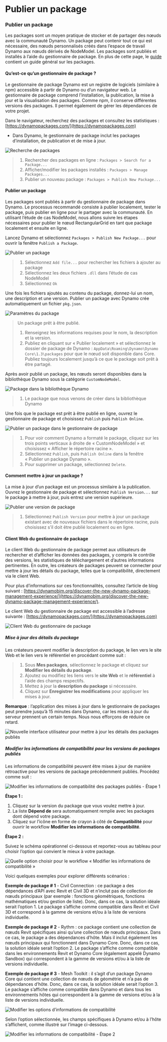 # Publier un package

### Publier un package <a href="#publish-a-package" id="publish-a-package"></a>

Les packages sont un moyen pratique de stocker et de partager des nœuds avec la communauté Dynamo. Un package peut contenir tout ce qui est nécessaire, des nœuds personnalisés créés dans l’espace de travail Dynamo aux nœuds dérivés de NodeModel. Les packages sont publiés et installés à l’aide du gestionnaire de package. En plus de cette page, le [guide](https://primer2.dynamobim.org/6_custom_nodes_and_packages/6-2_packages/1-introduction) contient un guide général sur les packages.

#### Qu’est-ce qu’un gestionnaire de package ? <a href="#what-is-a-package-manager" id="what-is-a-package-manager"></a>

Le gestionnaire de package Dynamo est un registre de logiciels (similaire à npm) accessible à partir de Dynamo ou d’un navigateur web. Le gestionnaire de package comprend l’installation, la publication, la mise à jour et la visualisation des packages. Comme npm, il conserve différentes versions des packages. Il permet également de gérer les dépendances de votre projet.

Dans le navigateur, recherchez des packages et consultez les statistiques : [https://dynamopackages.com/](https://dynamopackages.com)

* Dans Dynamo, le gestionnaire de package inclut les packages d’installation, de publication et de mise à jour.

![Recherche de packages](images/dynamopackagemanager.jpg)

> 1. Rechercher des packages en ligne : `Packages > Search for a Package...`
> 2. Afficher/modifier les packages installés : `Packages > Manage Packages...`
> 3. Publier un nouveau package : `Packages > Publish New Package...`

#### Publier un package <a href="#publishing-a-package" id="publishing-a-package"></a>

Les packages sont publiés à partir du gestionnaire de package dans Dynamo. Le processus recommandé consiste à publier localement, tester le package, puis publier en ligne pour le partager avec la communauté. En utilisant l’étude de cas NodeModel, nous allons suivre les étapes nécessaires pour publier le nœud RectangularGrid en tant que package localement et ensuite en ligne.

Lancez Dynamo et sélectionnez `Packages > Publish New Package...` pour ouvrir la fenêtre `Publish a Package`.

![Publier un package](images/dyn-publish-package-add-files.jpg)

> 1. Sélectionnez `Add file...` pour rechercher les fichiers à ajouter au package
> 2. Sélectionnez les deux fichiers `.dll` dans l’étude de cas NodeModel
> 3. Sélectionnez `Ok`

Une fois les fichiers ajoutés au contenu du package, donnez-lui un nom, une description et une version. Publier un package avec Dynamo crée automatiquement un fichier `pkg.json`.

![Paramètres du package](images/dyn-publish-package.jpg)

> Un package prêt à être publié.
>
> 1. Renseignez les informations requises pour le nom, la description et la version.
> 2. Publiez en cliquant sur « Publier localement » et sélectionnez le dossier de package de Dynamo : `AppData\Roaming\Dynamo\Dynamo Core\1.3\packages` pour que le nœud soit disponible dans Core. Publiez toujours localement jusqu’à ce que le package soit prêt à être partagé.

Après avoir publié un package, les nœuds seront disponibles dans la bibliothèque Dynamo sous la catégorie `CustomNodeModel`.

![Package dans la bibliothèque Dynamo](images/dyn-publish-package-library.jpg)

> 1. Le package que nous venons de créer dans la bibliothèque Dynamo

Une fois que le package est prêt à être publié en ligne, ouvrez le gestionnaire de package et choisissez `Publish` puis `Publish Online`.

![Publier un package dans le gestionnaire de package](images/dyn-publish-package-directory.jpg)

> 1. Pour voir comment Dynamo a formaté le package, cliquez sur les trois points verticaux à droite de « CustomNodeModel » et choisissez « Afficher le répertoire racine ».
> 2. Sélectionnez `Publish`, puis `Publish Online` dans la fenêtre « Publier un package Dynamo ».
> 3. Pour supprimer un package, sélectionnez `Delete`.

#### Comment mettre à jour un package ? <a href="#how-do-i-update-a-package" id="how-do-i-update-a-package"></a>

La mise à jour d’un package est un processus similaire à la publication. Ouvrez le gestionnaire de package et sélectionnez `Publish Version...` sur le package à mettre à jour, puis entrez une version supérieure.

![Publier une version de package](images/dyn-publish-package-version.jpg)

> 1. Sélectionnez `Publish Version` pour mettre à jour un package existant avec de nouveaux fichiers dans le répertoire racine, puis choisissez s’il doit être publié localement ou en ligne.

#### Client Web du gestionnaire de package <a href="#package-manager-web-client" id="package-manager-web-client"></a>

Le client Web du gestionnaire de package permet aux utilisateurs de rechercher et d’afficher les données des packages, y compris le contrôle des versions, les statistiques de téléchargement et d’autres informations pertinentes. En outre, les créateurs de packages peuvent se connecter pour mettre à jour les détails du package, telles que la compatibilité, directement via le client Web.

Pour plus d’informations sur ces fonctionnalités, consultez l’article de blog suivant : [https://dynamobim.org/discover-the-new-dynamo-package-management-experience/](https://dynamobim.org/discover-the-new-dynamo-package-management-experience/).

Le client Web du gestionnaire de package est accessible à l’adresse suivante : [https://dynamopackages.com/](https://dynamopackages.com)

![Client Web du gestionnaire de package](images/packagemanager-browser.jpg)

##### Mise à jour des détails du package

Les créateurs peuvent modifier la description du package, le lien vers le site Web et le lien vers le référentiel en procédant comme suit :  

> 1. Sous **Mes packages**, sélectionnez le package et cliquez sur **Modifier les détails du package**.  
> 2. Ajoutez ou modifiez les liens vers le **site Web** et le **référentiel** à l’aide des champs respectifs.  
> 3. Mettez à jour la **description du package** si nécessaire.  
> 4. Cliquez sur **Enregistrer les modifications** pour appliquer les mises à jour.  

 **Remarque** : l’application des mises à jour dans le gestionnaire de packages peut prendre jusqu’à 15 minutes dans Dynamo, car les mises à jour du serveur prennent un certain temps. Nous nous efforçons de réduire ce retard.  

 ![Nouvelle interface utilisateur pour mettre à jour les détails des packages publiés](images/Package-Manager_Image_5.png)

##### Modifier les informations de compatibilité pour les versions de packages publiés  

Les informations de compatibilité peuvent être mises à jour de manière rétroactive pour les versions de package précédemment publiés. Procédez comme suit :  

![Modifier les informations de compatibilité des packages publiés - Étape 1](images/Package-Manager_Image_6.png)

**Étape 1 :**  

1. Cliquez sur la version du package que vous voulez mettre à jour.  
2. La liste **Dépend de** sera automatiquement remplie avec les packages dont dépend votre package.  
3. Cliquez sur l’icône en forme de crayon à côté de **Compatibilité** pour ouvrir le workflow **Modifier les informations de compatibilité**.  

**Étape 2 :**  

Suivez le schéma opérationnel ci-dessous et reportez-vous au tableau pour choisir l’option qui convient le mieux à votre package.

![Quelle option choisir pour le workflow « Modifier les informations de compatibilité »](images/Package-Manager_Image_7.png)

Voici quelques exemples pour explorer différents scénarios :

**Exemple de package # 1** \- Civil Connection : ce package a des dépendances d’API avec Revit et Civil 3D et n’inclut pas de collection de nœuds principaux (par exemple : fonctions géométriques, fonctions mathématiques et/ou gestion de liste). Donc, dans ce cas, la solution idéale serait l’option 1. Le package s’affiche comme compatible dans Revit et Civil 3D et correspond à la gamme de versions et/ou à la liste de versions individuelle.

**Exemple de package # 2** \- Rythm : ce package contient une collection de nœuds Revit spécifiques ainsi qu’une collection de nœuds principaux. Dans ce cas, le package a des dépendances d’hôte. Mais il inclut également les nœuds principaux qui fonctionnent dans Dynamo Core. Donc, dans ce cas, la solution idéale serait l’option 2. Le package s’affiche comme compatible dans les environnements Revit et Dynamo Core (également appelé Dynamo Sandbox) qui correspondent à la gamme de versions et/ou à la liste de versions individuelle.

**Exemple de package # 3** \- Mesh Toolkit : il s’agit d’un package Dynamo Core qui contient une collection de nœuds de géométrie et n’a pas de dépendances d’hôte. Donc, dans ce cas, la solution idéale serait l’option 3. Le package s’affiche comme compatible dans Dynamo et dans tous les environnements hôtes qui correspondent à la gamme de versions et/ou à la liste de versions individuelle.

![Modifier les options d’informations de compatibilité](images/Package-Manager_Image_8.png)

Selon l’option sélectionnée, les champs spécifiques à Dynamo et/ou à l’hôte s’affichent, comme illustré sur l’image ci-dessous.

![Modifier les informations de compatibilité - Étape 2](images/Package-Manager_Image_9.png)
